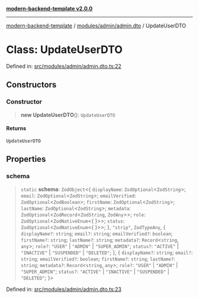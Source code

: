 [**modern-backend-template v2.0.0**](../../../../README.md)

***

[modern-backend-template](../../../../modules.md) / [modules/admin/admin.dto](../README.md) / UpdateUserDTO

# Class: UpdateUserDTO

Defined in: [src/modules/admin/admin.dto.ts:22](https://github.com/maemreyo/saas-4cus-nodejs/blob/2a5b3f3aa11335dfa561e80e1feabb8e6084261e/src/modules/admin/admin.dto.ts#L22)

## Constructors

### Constructor

> **new UpdateUserDTO**(): `UpdateUserDTO`

#### Returns

`UpdateUserDTO`

## Properties

### schema

> `static` **schema**: `ZodObject`\<\{ `displayName`: `ZodOptional`\<`ZodString`\>; `email`: `ZodOptional`\<`ZodString`\>; `emailVerified`: `ZodOptional`\<`ZodBoolean`\>; `firstName`: `ZodOptional`\<`ZodString`\>; `lastName`: `ZodOptional`\<`ZodString`\>; `metadata`: `ZodOptional`\<`ZodRecord`\<`ZodString`, `ZodAny`\>\>; `role`: `ZodOptional`\<`ZodNativeEnum`\<\{ \}\>\>; `status`: `ZodOptional`\<`ZodNativeEnum`\<\{ \}\>\>; \}, `"strip"`, `ZodTypeAny`, \{ `displayName?`: `string`; `email?`: `string`; `emailVerified?`: `boolean`; `firstName?`: `string`; `lastName?`: `string`; `metadata?`: `Record`\<`string`, `any`\>; `role?`: `"USER"` \| `"ADMIN"` \| `"SUPER_ADMIN"`; `status?`: `"ACTIVE"` \| `"INACTIVE"` \| `"SUSPENDED"` \| `"DELETED"`; \}, \{ `displayName?`: `string`; `email?`: `string`; `emailVerified?`: `boolean`; `firstName?`: `string`; `lastName?`: `string`; `metadata?`: `Record`\<`string`, `any`\>; `role?`: `"USER"` \| `"ADMIN"` \| `"SUPER_ADMIN"`; `status?`: `"ACTIVE"` \| `"INACTIVE"` \| `"SUSPENDED"` \| `"DELETED"`; \}\>

Defined in: [src/modules/admin/admin.dto.ts:23](https://github.com/maemreyo/saas-4cus-nodejs/blob/2a5b3f3aa11335dfa561e80e1feabb8e6084261e/src/modules/admin/admin.dto.ts#L23)
